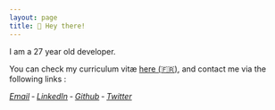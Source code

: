 ```yaml
---
layout: page
title: 👋 Hey there!
---
```


I am a 27 year old developer.

You can check my curriculum vitæ [here
(🇫🇷)](/assets/files/CV_Nicolas_Gaulard-Querol.pdf),
and contact me via the following links :

<address>
  <span class="icon-mail"></span>
  <a title="Email" href="mailto:{{ site.email }}">Email</a>
  &dash;
  <span class="icon-lnkdn"></span>
  <a href="https://www.linkedin.com/in/{{site.linkedin_username }}"
     target="_blank" ref="noreferrer" rel="noopener">LinkedIn</a>
  &dash;
  <span class="icon-ghub"></span>
  <a href="https://github.com/{{ site.github_username }}"
     target="_blank" ref="noreferrer" rel="noopener">Github</a>
  &dash;
  <span class="icon-twttr"></span>
  <a href="https://twitter.com/{{ site.twitter_username }}"
   target="_blank" ref="noreferrer" rel="noopener">Twitter</a>
</address>
